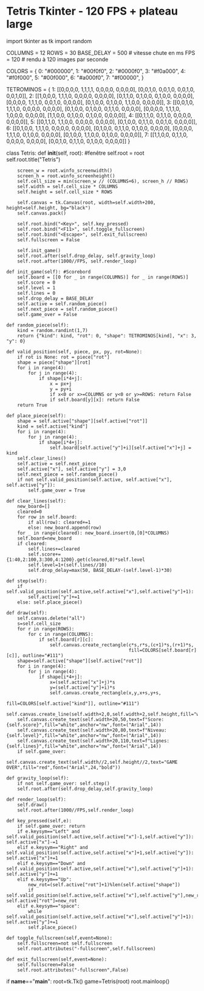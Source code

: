 # Tetris Tkinter - 120 FPS + plateau large

import tkinter as tk
import random

COLUMNS = 12
ROWS = 30
BASE_DELAY = 500  # vitesse chute en ms
FPS = 120          # rendu à 120 images par seconde

COLORS = {
    0: "#000000",
    1: "#00f0f0",
    2: "#0000f0",
    3: "#f0a000",
    4: "#f0f000",
    5: "#00f000",
    6: "#a000f0",
    7: "#f00000",
}

TETROMINOS = {
    1: [[0,0,0,0, 1,1,1,1, 0,0,0,0, 0,0,0,0],
        [0,0,1,0, 0,0,1,0, 0,0,1,0, 0,0,1,0]],
    2: [[1,0,0,0, 1,1,1,0, 0,0,0,0, 0,0,0,0],
        [0,1,1,0, 0,1,0,0, 0,1,0,0, 0,0,0,0],
        [0,0,0,0, 1,1,1,0, 0,0,1,0, 0,0,0,0],
        [0,1,0,0, 0,1,0,0, 1,1,0,0, 0,0,0,0]],
    3: [[0,0,1,0, 1,1,1,0, 0,0,0,0, 0,0,0,0],
        [0,1,0,0, 0,1,0,0, 0,1,1,0, 0,0,0,0],
        [0,0,0,0, 1,1,1,0, 1,0,0,0, 0,0,0,0],
        [1,1,0,0, 0,1,0,0, 0,1,0,0, 0,0,0,0]],
    4: [[0,1,1,0, 0,1,1,0, 0,0,0,0, 0,0,0,0]],
    5: [[0,1,1,0, 1,1,0,0, 0,0,0,0, 0,0,0,0],
        [0,1,0,0, 0,1,1,0, 0,0,1,0, 0,0,0,0]],
    6: [[0,1,0,0, 1,1,1,0, 0,0,0,0, 0,0,0,0],
        [0,1,0,0, 0,1,1,0, 0,1,0,0, 0,0,0,0],
        [0,0,0,0, 1,1,1,0, 0,1,0,0, 0,0,0,0],
        [0,1,0,0, 1,1,0,0, 0,1,0,0, 0,0,0,0]],
    7: [[1,1,0,0, 0,1,1,0, 0,0,0,0, 0,0,0,0],
        [0,0,1,0, 0,1,1,0, 0,1,0,0, 0,0,0,0]]
}

class Tetris:
    def __init__(self, root): #fenêtre
        self.root = root
        self.root.title("Tetris")

        screen_w = root.winfo_screenwidth()
        screen_h = root.winfo_screenheight()
        self.cell_size = min(screen_w // (COLUMNS+6), screen_h // ROWS)
        self.width = self.cell_size * COLUMNS
        self.height = self.cell_size * ROWS

        self.canvas = tk.Canvas(root, width=self.width+200, height=self.height, bg="black")
        self.canvas.pack()

        self.root.bind("<Key>", self.key_pressed)
        self.root.bind("<F11>", self.toggle_fullscreen)
        self.root.bind("<Escape>", self.exit_fullscreen)
        self.fullscreen = False

        self.init_game()
        self.root.after(self.drop_delay, self.gravity_loop)
        self.root.after(1000//FPS, self.render_loop)

    def init_game(self): #Scorebord
        self.board = [[0 for _ in range(COLUMNS)] for _ in range(ROWS)]
        self.score = 0
        self.level = 1
        self.lines = 0
        self.drop_delay = BASE_DELAY
        self.active = self.random_piece()
        self.next_piece = self.random_piece()
        self.game_over = False

    def random_piece(self):
        kind = random.randint(1,7)
        return {"kind": kind, "rot": 0, "shape": TETROMINOS[kind], "x": 3, "y": 0}

    def valid_position(self, piece, px, py, rot=None):
        if rot is None: rot = piece["rot"]
        shape = piece["shape"][rot]
        for i in range(4):
            for j in range(4):
                if shape[i*4+j]:
                    x = px+j
                    y = py+i
                    if x<0 or x>=COLUMNS or y<0 or y>=ROWS: return False
                    if self.board[y][x]: return False
        return True

    def place_piece(self):
        shape = self.active["shape"][self.active["rot"]]
        kind = self.active["kind"]
        for i in range(4):
            for j in range(4):
                if shape[i*4+j]:
                    self.board[self.active["y"]+i][self.active["x"]+j] = kind
        self.clear_lines()
        self.active = self.next_piece
        self.active["x"], self.active["y"] = 3,0
        self.next_piece = self.random_piece()
        if not self.valid_position(self.active, self.active["x"], self.active["y"]):
            self.game_over = True

    def clear_lines(self):
        new_board=[]
        cleared=0
        for row in self.board:
            if all(row): cleared+=1
            else: new_board.append(row)
        for _ in range(cleared): new_board.insert(0,[0]*COLUMNS)
        self.board=new_board
        if cleared:
            self.lines+=cleared
            self.score+={1:40,2:100,3:300,4:1200}.get(cleared,0)*self.level
            self.level=1+(self.lines//10)
            self.drop_delay=max(50, BASE_DELAY-(self.level-1)*30)

    def step(self):
        if self.valid_position(self.active,self.active["x"],self.active["y"]+1):
            self.active["y"]+=1
        else: self.place_piece()

    def draw(self):
        self.canvas.delete("all")
        s=self.cell_size
        for r in range(ROWS):
            for c in range(COLUMNS):
                if self.board[r][c]:
                    self.canvas.create_rectangle(c*s,r*s,(c+1)*s,(r+1)*s,
                                                 fill=COLORS[self.board[r][c]], outline="#111")
        shape=self.active["shape"][self.active["rot"]]
        for i in range(4):
            for j in range(4):
                if shape[i*4+j]:
                    x=(self.active["x"]+j)*s
                    y=(self.active["y"]+i)*s
                    self.canvas.create_rectangle(x,y,x+s,y+s,
                                                 fill=COLORS[self.active["kind"]], outline="#111")
        self.canvas.create_line(self.width+2,0,self.width+2,self.height,fill="white",width=2)
        self.canvas.create_text(self.width+20,50,text=f"Score: {self.score}",fill="white",anchor="nw",font=("Arial",14))
        self.canvas.create_text(self.width+20,80,text=f"Niveau: {self.level}",fill="white",anchor="nw",font=("Arial",14))
        self.canvas.create_text(self.width+20,110,text=f"Lignes: {self.lines}",fill="white",anchor="nw",font=("Arial",14))
        if self.game_over:
            self.canvas.create_text(self.width//2,self.height//2,text="GAME OVER",fill="red",font=("Arial",24,"bold"))

    def gravity_loop(self):
        if not self.game_over: self.step()
        self.root.after(self.drop_delay,self.gravity_loop)

    def render_loop(self):
        self.draw()
        self.root.after(1000//FPS,self.render_loop)

    def key_pressed(self,e):
        if self.game_over: return
        if e.keysym=="Left" and self.valid_position(self.active,self.active["x"]-1,self.active["y"]): self.active["x"]-=1
        elif e.keysym=="Right" and self.valid_position(self.active,self.active["x"]+1,self.active["y"]): self.active["x"]+=1
        elif e.keysym=="Down" and self.valid_position(self.active,self.active["x"],self.active["y"]+1): self.active["y"]+=1
        elif e.keysym=="Up":
            new_rot=(self.active["rot"]+1)%len(self.active["shape"])
            if self.valid_position(self.active,self.active["x"],self.active["y"],new_rot): self.active["rot"]=new_rot
        elif e.keysym=="space":
            while self.valid_position(self.active,self.active["x"],self.active["y"]+1): self.active["y"]+=1
            self.place_piece()

    def toggle_fullscreen(self,event=None):
        self.fullscreen=not self.fullscreen
        self.root.attributes("-fullscreen",self.fullscreen)

    def exit_fullscreen(self,event=None):
        self.fullscreen=False
        self.root.attributes("-fullscreen",False)

if __name__=="__main__":
    root=tk.Tk()
    game=Tetris(root)
    root.mainloop()
